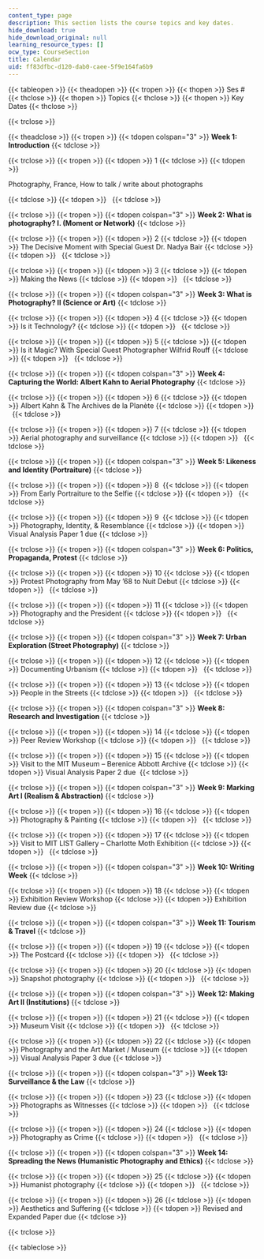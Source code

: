 ```yaml
---
content_type: page
description: This section lists the course topics and key dates.
hide_download: true
hide_download_original: null
learning_resource_types: []
ocw_type: CourseSection
title: Calendar
uid: ff83dfbc-d120-dab0-caee-5f9e164fa6b9
---
```


{{< tableopen >}}
{{< theadopen >}}
{{< tropen >}}
{{< thopen >}}
Ses #
{{< thclose >}}
{{< thopen >}}
Topics
{{< thclose >}}
{{< thopen >}}
Key Dates
{{< thclose >}}

{{< trclose >}}

{{< theadclose >}}
{{< tropen >}}
{{< tdopen colspan="3" >}}
**Week 1: Introduction**
{{< tdclose >}}

{{< trclose >}}
{{< tropen >}}
{{< tdopen >}}
1
{{< tdclose >}}
{{< tdopen >}}


Photography, France, How to talk / write about photographs


{{< tdclose >}}
{{< tdopen >}}
 
{{< tdclose >}}

{{< trclose >}}
{{< tropen >}}
{{< tdopen colspan="3" >}}
**Week 2: What is photography? I. (Moment or Network)** 
{{< tdclose >}}

{{< trclose >}}
{{< tropen >}}
{{< tdopen >}}
2
{{< tdclose >}}
{{< tdopen >}}
The Decisive Moment with Special Guest Dr. Nadya Bair
{{< tdclose >}}
{{< tdopen >}}
 
{{< tdclose >}}

{{< trclose >}}
{{< tropen >}}
{{< tdopen >}}
3
{{< tdclose >}}
{{< tdopen >}}
Making the News
{{< tdclose >}}
{{< tdopen >}}
 
{{< tdclose >}}

{{< trclose >}}
{{< tropen >}}
{{< tdopen colspan="3" >}}
**Week 3: What is Photography? II (Science or Art)**
{{< tdclose >}}

{{< trclose >}}
{{< tropen >}}
{{< tdopen >}}
4
{{< tdclose >}}
{{< tdopen >}}
Is it Technology?
{{< tdclose >}}
{{< tdopen >}}
 
{{< tdclose >}}

{{< trclose >}}
{{< tropen >}}
{{< tdopen >}}
5
{{< tdclose >}}
{{< tdopen >}}
Is it Magic? With Special Guest Photographer Wilfrid Rouff
{{< tdclose >}}
{{< tdopen >}}
 
{{< tdclose >}}

{{< trclose >}}
{{< tropen >}}
{{< tdopen colspan="3" >}}
**Week 4: Capturing the World: Albert Kahn to Aerial Photography**
{{< tdclose >}}

{{< trclose >}}
{{< tropen >}}
{{< tdopen >}}
6
{{< tdclose >}}
{{< tdopen >}}
Albert Kahn & The Archives de la Planète
{{< tdclose >}}
{{< tdopen >}}
 
{{< tdclose >}}

{{< trclose >}}
{{< tropen >}}
{{< tdopen >}}
7
{{< tdclose >}}
{{< tdopen >}}
Aerial photography and surveillance
{{< tdclose >}}
{{< tdopen >}}
 
{{< tdclose >}}

{{< trclose >}}
{{< tropen >}}
{{< tdopen colspan="3" >}}
**Week 5: Likeness and Identity (Portraiture)**
{{< tdclose >}}

{{< trclose >}}
{{< tropen >}}
{{< tdopen >}}
8 
{{< tdclose >}}
{{< tdopen >}}
From Early Portraiture to the Selfie
{{< tdclose >}}
{{< tdopen >}}
 
{{< tdclose >}}

{{< trclose >}}
{{< tropen >}}
{{< tdopen >}}
9 
{{< tdclose >}}
{{< tdopen >}}
Photography, Identity, & Resemblance
{{< tdclose >}}
{{< tdopen >}}
Visual Analysis Paper 1 due
{{< tdclose >}}

{{< trclose >}}
{{< tropen >}}
{{< tdopen colspan="3" >}}
**Week 6: Politics, Propaganda, Protest**
{{< tdclose >}}

{{< trclose >}}
{{< tropen >}}
{{< tdopen >}}
10
{{< tdclose >}}
{{< tdopen >}}
Protest Photography from May ’68 to Nuit Debut
{{< tdclose >}}
{{< tdopen >}}
 
{{< tdclose >}}

{{< trclose >}}
{{< tropen >}}
{{< tdopen >}}
11
{{< tdclose >}}
{{< tdopen >}}
Photography and the President
{{< tdclose >}}
{{< tdopen >}}
 
{{< tdclose >}}

{{< trclose >}}
{{< tropen >}}
{{< tdopen colspan="3" >}}
**Week 7: Urban Exploration (Street Photography)**
{{< tdclose >}}

{{< trclose >}}
{{< tropen >}}
{{< tdopen >}}
12
{{< tdclose >}}
{{< tdopen >}}
Documenting Urbanism
{{< tdclose >}}
{{< tdopen >}}
 
{{< tdclose >}}

{{< trclose >}}
{{< tropen >}}
{{< tdopen >}}
13
{{< tdclose >}}
{{< tdopen >}}
People in the Streets
{{< tdclose >}}
{{< tdopen >}}
 
{{< tdclose >}}

{{< trclose >}}
{{< tropen >}}
{{< tdopen colspan="3" >}}
**Week 8: Research and Investigation**
{{< tdclose >}}

{{< trclose >}}
{{< tropen >}}
{{< tdopen >}}
14
{{< tdclose >}}
{{< tdopen >}}
Peer Review Workshop
{{< tdclose >}}
{{< tdopen >}}
 
{{< tdclose >}}

{{< trclose >}}
{{< tropen >}}
{{< tdopen >}}
15
{{< tdclose >}}
{{< tdopen >}}
Visit to the MIT Museum – Berenice Abbott Archive
{{< tdclose >}}
{{< tdopen >}}
Visual Analysis Paper 2 due 
{{< tdclose >}}

{{< trclose >}}
{{< tropen >}}
{{< tdopen colspan="3" >}}
**Week 9: Marking Art I (Realism & Abstraction)**
{{< tdclose >}}

{{< trclose >}}
{{< tropen >}}
{{< tdopen >}}
16
{{< tdclose >}}
{{< tdopen >}}
Photography & Painting
{{< tdclose >}}
{{< tdopen >}}
 
{{< tdclose >}}

{{< trclose >}}
{{< tropen >}}
{{< tdopen >}}
17
{{< tdclose >}}
{{< tdopen >}}
Visit to MIT LIST Gallery – Charlotte Moth Exhibition
{{< tdclose >}}
{{< tdopen >}}
 
{{< tdclose >}}

{{< trclose >}}
{{< tropen >}}
{{< tdopen colspan="3" >}}
**Week 10: Writing Week**
{{< tdclose >}}

{{< trclose >}}
{{< tropen >}}
{{< tdopen >}}
18
{{< tdclose >}}
{{< tdopen >}}
Exhibition Review Workshop
{{< tdclose >}}
{{< tdopen >}}
Exhibition Review due
{{< tdclose >}}

{{< trclose >}}
{{< tropen >}}
{{< tdopen colspan="3" >}}
**Week 11: Tourism & Travel**
{{< tdclose >}}

{{< trclose >}}
{{< tropen >}}
{{< tdopen >}}
19
{{< tdclose >}}
{{< tdopen >}}
The Postcard
{{< tdclose >}}
{{< tdopen >}}
 
{{< tdclose >}}

{{< trclose >}}
{{< tropen >}}
{{< tdopen >}}
20
{{< tdclose >}}
{{< tdopen >}}
Snapshot photography
{{< tdclose >}}
{{< tdopen >}}
 
{{< tdclose >}}

{{< trclose >}}
{{< tropen >}}
{{< tdopen colspan="3" >}}
**Week 12: Making Art II (Institutions)**
{{< tdclose >}}

{{< trclose >}}
{{< tropen >}}
{{< tdopen >}}
21
{{< tdclose >}}
{{< tdopen >}}
Museum Visit
{{< tdclose >}}
{{< tdopen >}}
 
{{< tdclose >}}

{{< trclose >}}
{{< tropen >}}
{{< tdopen >}}
22
{{< tdclose >}}
{{< tdopen >}}
Photography and the Art Market / Museum
{{< tdclose >}}
{{< tdopen >}}
Visual Analysis Paper 3 due
{{< tdclose >}}

{{< trclose >}}
{{< tropen >}}
{{< tdopen colspan="3" >}}
**Week 13: Surveillance & the Law**
{{< tdclose >}}

{{< trclose >}}
{{< tropen >}}
{{< tdopen >}}
23
{{< tdclose >}}
{{< tdopen >}}
Photographs as Witnesses
{{< tdclose >}}
{{< tdopen >}}
 
{{< tdclose >}}

{{< trclose >}}
{{< tropen >}}
{{< tdopen >}}
24
{{< tdclose >}}
{{< tdopen >}}
Photography as Crime
{{< tdclose >}}
{{< tdopen >}}
 
{{< tdclose >}}

{{< trclose >}}
{{< tropen >}}
{{< tdopen colspan="3" >}}
**Week 14: Spreading the News (Humanistic Photography and Ethics)**
{{< tdclose >}}

{{< trclose >}}
{{< tropen >}}
{{< tdopen >}}
25
{{< tdclose >}}
{{< tdopen >}}
Humanist photography
{{< tdclose >}}
{{< tdopen >}}
 
{{< tdclose >}}

{{< trclose >}}
{{< tropen >}}
{{< tdopen >}}
26
{{< tdclose >}}
{{< tdopen >}}
Aesthetics and Suffering
{{< tdclose >}}
{{< tdopen >}}
Revised and Expanded Paper due
{{< tdclose >}}

{{< trclose >}}

{{< tableclose >}}